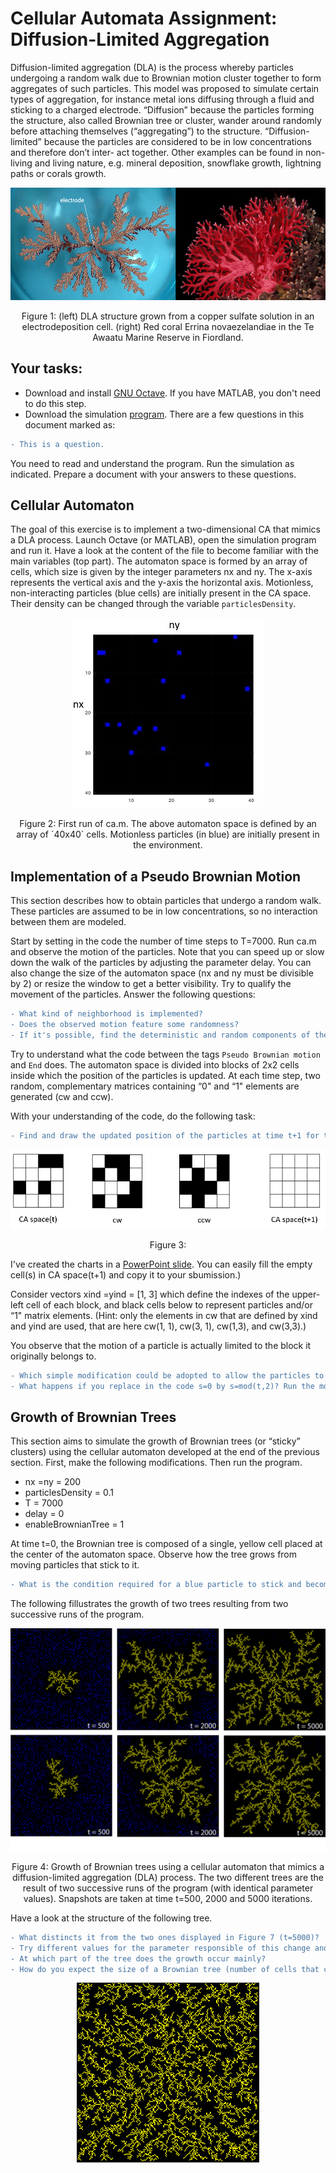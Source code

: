 # Cellular Automata Assignment: Diffusion-Limited Aggregation

Diffusion-limited aggregation (DLA) is the process whereby particles undergoing a random walk due to Brownian motion cluster together to form aggregates of such particles. This model was proposed to simulate certain types of aggregation, for instance metal ions diffusing through a fluid and sticking to a charged electrode. “Diffusion” because the particles forming the structure, also called Brownian tree or cluster, wander around randomly before attaching themselves (“aggregating”) to the structure. “Diffusion-limited” because the particles are considered to be in low concentrations and therefore don’t inter- act together. Other examples can be found in non-living and living nature, e.g. mineral deposition, snowflake growth, lightning paths or corals growth.


![image1](ca/CA1.png)

<p align="center">
Figure 1: (left) DLA structure grown from a copper sulfate solution in an electrodeposition cell. (right) Red coral Errina novaezelandiae in the Te Awaatu Marine Reserve in Fiordland.
 </p>

## Your tasks:

- Download and install [GNU Octave](https://www.gnu.org/software/octave/). If you have MATLAB, you don't need to do this step.
- Download the simulation [program](ca.m). 
There are a few questions in this document marked as:
```diff
- This is a question.
```
You need to read and understand the program. Run the simulation as indicated. Prepare a document with your answers to these questions.

## Cellular Automaton

The goal of this exercise is to implement a two-dimensional CA that mimics a DLA process. Launch Octave (or MATLAB), open the simulation program and run it.  Have a look at the content of the file to become familiar with the main variables (top part). The automaton space is formed by an array of cells, which size is given by the integer parameters nx and ny. The x-axis represents the vertical axis and the y-axis the horizontal axis.  Motionless, non-interacting particles (blue cells) are initially present in the CA space. Their density can be changed through the variable `particlesDensity`.

<p align="center">
  <img src="ca/CA2.JPG/">
</p>

<p align="center">
Figure 2: First run of ca.m.  The above automaton space is defined by an array of `40x40` cells. Motionless particles (in blue) are initially present in the environment.
</p>

## Implementation of a Pseudo Brownian Motion

This section describes how to obtain particles that undergo a random walk. These particles are assumed to be in low concentrations, so no interaction between them are modeled.

Start by setting in the code the number of time steps to T=7000. Run ca.m and observe the motion of the particles. Note that you can speed up or slow down the walk
of the particles by adjusting the parameter delay. You can also change the size of the
automaton space (nx and ny must be divisible by 2) or resize the window to get a better visibility. Try to qualify the movement of the particles.
Answer the following questions:
```diff
- What kind of neighborhood is implemented? 
- Does the observed motion feature some randomness?
- If it's possible, find the deterministic and random components of the motion.
```

Try to understand what the code between the tags `Pseudo Brownian motion` and `End` does. The automaton space is divided into blocks of 2x2 cells inside which the position of the particles is updated. At each time step, two random, complementary matrices containing “0" and “1" elements are generated (cw and ccw). 

With your understanding of the code, do the following task:
```diff
- Find and draw the updated position of the particles at time t+1 for the initial configuration of the following 4x4 CA. 
```
<p align="center">
  <img src="ca/CA3.png/">
</p>
<p align="center">
Figure 3: 
 </p>

I've created the charts in a [PowerPoint slide](ca/CA_assignment.pptx). You can easily fill the empty cell(s) in CA space(t+1) and copy it to your sbumission.)

Consider vectors xind =yind = [1, 3] which define the indexes of the upper-left cell of each block, and black cells below to represent particles and/or “1" matrix elements.
(Hint: only the elements in cw that are defined by xind and yind are used, that are here cw(1, 1), cw(3, 1), cw(1,3), and cw(3,3).)



You observe that the motion of a particle is actually limited to the block it originally belongs to. 
```diff
- Which simple modification could be adopted to allow the particles to move across the entire automaton space? 
- What happens if you replace in the code s=0 by s=mod(t,2)? Run the modified program, observe and comment the new motion of the particles 
```
## Growth of Brownian Trees
This section aims to simulate the growth of Brownian trees (or “sticky” clusters) using the cellular automaton developed at the end of the previous section. First, make
the following modifications. Then run the program.
- nx =ny = 200
- particlesDensity = 0.1
- T = 7000
- delay = 0
- enableBrownianTree = 1

At time t=0, the Brownian tree is composed of a single, yellow cell placed at the center of the automaton space. Observe how the tree grows from moving particles that stick
to it. 
```diff
- What is the condition required for a blue particle to stick and become part of the tree? 
```
The following fillustrates the growth of two trees resulting from two successive runs of the program.
<p align="center">
  <img src="ca/CA4.png/">
</p>
<p align="center">
Figure 4: Growth of Brownian trees using a cellular automaton that mimics a diffusion-limited aggregation (DLA) process. The two different trees are the result of two successive runs of the program (with identical parameter values). Snapshots are taken at time t=500, 2000 and 5000 iterations.
</p>

Have a look at the structure of the following tree. 
```diff
- What distincts it from the two ones displayed in Figure 7 (t=5000)?
- Try different values for the parameter responsible of this change and observe how it affects the structure of the tree.
- At which part of the tree does the growth occur mainly?
- How do you expect the size of a Brownian tree (number of cells that compose it) to vary in function of the time?
```
<p align="center">
  <img src="ca/CA5.png/">
</p>
